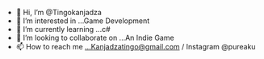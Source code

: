 - 👋 Hi, I’m @Tingokanjadza
- 👀 I’m interested in ...Game Development 
- 🌱 I’m currently learning ...c# 
- 💞️ I’m looking to collaborate on ...An Indie Game
- 📫 How to reach me ...Kanjadzatingo@gmail.com / Instagram @pureaku

<!---
Tingokanjadza/Tingokanjadza is a ✨ special ✨ repository because its `README.md` (this file) appears on your GitHub profile.
You can click the Preview link to take a look at your changes.
--->
